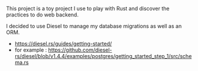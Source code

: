 This project is a toy project I use to play with Rust and discover the practices to do web backend. 

I decided to use Diesel to manage my database migrations as well as an ORM.

* https://diesel.rs/guides/getting-started/
* for example : https://github.com/diesel-rs/diesel/blob/v1.4.4/examples/postgres/getting_started_step_1/src/schema.rs

